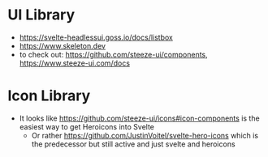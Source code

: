 # UI Library

- https://svelte-headlessui.goss.io/docs/listbox
- https://www.skeleton.dev
- to check out: https://github.com/steeze-ui/components, https://www.steeze-ui.com/docs

# Icon Library

- It looks like https://github.com/steeze-ui/icons#icon-components is the easiest way to get Heroicons into Svelte
  - Or rather https://github.com/JustinVoitel/svelte-hero-icons which is the predecessor but still active and just svelte and heroicons
